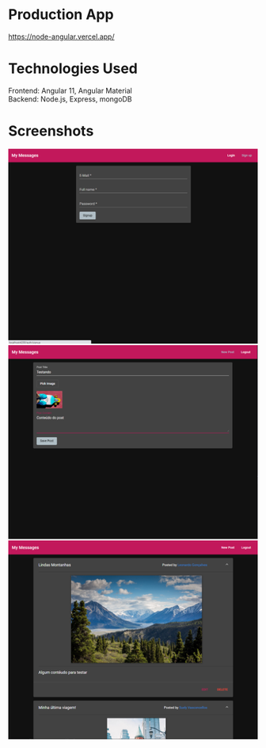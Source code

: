 # Production App
https://node-angular.vercel.app/

# Technologies Used
Frontend: Angular 11, Angular Material  
Backend: Node.js, Express, mongoDB

# Screenshots
![Signup](https://github.com/leomcg/mean-stack/blob/main/resources/signup.png?raw=true)
![Create/Edit post](https://github.com/leomcg/mean-stack/blob/main/resources/criar-post.png?raw=true)
![Posts](https://github.com/leomcg/mean-stack/blob/main/resources/posts.png?raw=true)



